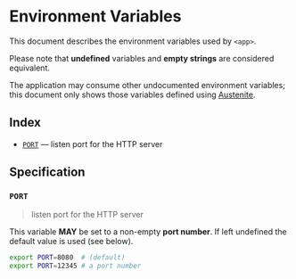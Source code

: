 # Environment Variables

This document describes the environment variables used by `<app>`.

Please note that **undefined** variables and **empty strings** are considered
equivalent.

The application may consume other undocumented environment variables; this
document only shows those variables defined using [Austenite].

[austenite]: https://github.com/ezzatron/austenite

## Index

- [`PORT`](#PORT) — listen port for the HTTP server

## Specification

### `PORT`

> listen port for the HTTP server

This variable **MAY** be set to a non-empty **port number**.
If left undefined the default value is used (see below).

```sh
export PORT=8080  # (default)
export PORT=12345 # a port number
```
